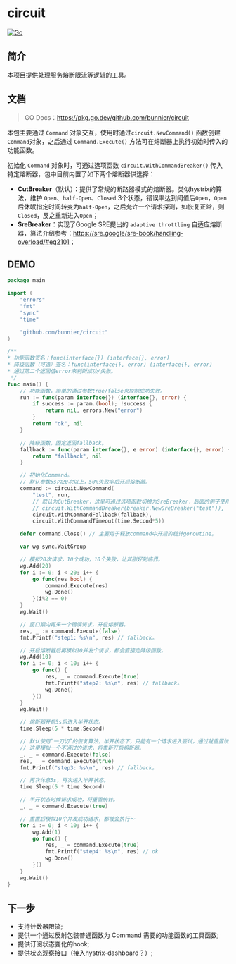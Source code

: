 # circuit

[![Go](https://github.com/bunnier/circuit/actions/workflows/go.yml/badge.svg)](https://github.com/bunnier/circuit/actions/workflows/go.yml)

## 简介

本项目提供处理服务熔断限流等逻辑的工具。

## 文档

> GO Docs：<https://pkg.go.dev/github.com/bunnier/circuit>

本包主要通过 `Command` 对象交互，使用时通过`circuit.NewCommand()` 函数创建 `Command`对象，之后通过 `Command.Execute()` 方法可在熔断器上执行初始时传入的功能函数。

初始化 `Command` 对象时，可通过选项函数 `circuit.WithCommandBreaker()` 传入特定熔断器，包中目前内置了如下两个熔断器供选择：

- **CutBreaker**（默认）：提供了常规的断路器模式的熔断器。类似hystrix的算法，维护 `Open`、`half-Open`、`Closed` 3个状态，错误率达到阈值后`Open`，`Open`后休眠指定时间转变为`half-Open`，之后允许一个请求探测，如恢复正常，则`Closed`，反之重新进入`Open`；
- **SreBreaker**：实现了Google SRE提出的 `adaptive throttling` 自适应熔断器，算法介绍参考：<https://sre.google/sre-book/handling-overload/#eq2101>；

## DEMO

```go
package main

import (
	"errors"
	"fmt"
	"sync"
	"time"

	"github.com/bunnier/circuit"
)

/**
* 功能函数签名：func(interface{}) (interface{}, error)
* 降级函数（可选）签名：func(interface{}, error) (interface{}, error)
* 通过第二个返回值error来判断成功/失败。
 */
func main() {
	// 功能函数，简单的通过参数true/false来控制成功失败。
	run := func(param interface{}) (interface{}, error) {
		if success := param.(bool); !success {
			return nil, errors.New("error")
		}
		return "ok", nil
	}

	// 降级函数，固定返回fallback。
	fallback := func(param interface{}, e error) (interface{}, error) {
		return "fallback", nil
	}

	// 初始化Command。
	// 默认参数5s内20次以上，50%失败率后开启熔断器。
	command := circuit.NewCommand(
		"test", run,
		// 默认为CutBreaker，这里可通过选项函数切换为SreBreaker，后面的例子使用CutBreaker，所以下面这行注释掉。
		// circuit.WithCommandBreaker(breaker.NewSreBreaker("test")),
		circuit.WithCommandFallback(fallback),
		circuit.WithCommandTimeout(time.Second*5))

	defer command.Close() // 主要用于释放command中开启的统计goroutine。

	var wg sync.WaitGroup

	// 模拟20次请求，10个成功，10个失败，让其刚好到临界。
	wg.Add(20)
	for i := 0; i < 20; i++ {
		go func(res bool) {
			command.Execute(res)
			wg.Done()
		}(i%2 == 0)
	}
	wg.Wait()

	// 窗口期内再来一个错误请求，开启熔断器。
	res, _ := command.Execute(false)
	fmt.Printf("step1: %s\n", res) // fallback。

	// 开启熔断器后再模拟10并发个请求，都会直接走降级函数。
	wg.Add(10)
	for i := 0; i < 10; i++ {
		go func() {
			res, _ = command.Execute(true)
			fmt.Printf("step2: %s\n", res) // fallback。
			wg.Done()
		}()
	}
	wg.Wait()

	// 熔断器开启5s后进入半开状态。
	time.Sleep(5 * time.Second)

	// 默认使用“一刀切”的恢复算法，半开状态下，只能有一个请求进入尝试，通过就重置统计，不通过重新完全开启熔断器。
	// 这里模拟一个不通过的请求，将重新开启熔断器。
	_, _ = command.Execute(false)
	res, _ = command.Execute(true)
	fmt.Printf("step3: %s\n", res) // fallback。

	// 再次休息5s，再次进入半开状态。
	time.Sleep(5 * time.Second)

	// 半开状态时候请求成功，将重置统计。
	_, _ = command.Execute(true)

	// 重置后模拟10个并发成功请求，都被会执行～
	for i := 0; i < 10; i++ {
		wg.Add(1)
		go func() {
			res, _ = command.Execute(true)
			fmt.Printf("step4: %s\n", res) // ok
			wg.Done()
		}()
	}
	wg.Wait()
}
```

## 下一步

- 支持计数器限流;
- 提供一个通过反射包装普通函数为 Command 需要的功能函数的工具函数;
- 提供订阅状态变化的hook;
- 提供状态观察接口（接入hystrix-dashboard？）;
